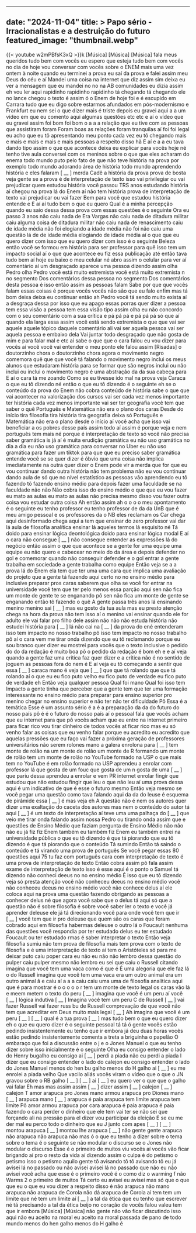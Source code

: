 
---
date: "2024-11-04"
title: > 
    Papo sério - Irracionalistas e a destruição do futuro
featured_image: "thumbnail.webp"
---
{{< youtube w2mPBfsK3xQ >}}k
[Música]
[Música]
[Música]
fala meus queridos tudo bem com vocês eu
espero que esteja tudo bem com vocês no
dia de hoje vou conversar com vocês
sobre o ENEM mais uma
vez ontem à noite quando eu terminei a
prova eu saí da prova e falei assim meu
Deus do céu e aí Mandei uma coisa na
internet que diz assim sim deixa eu ver
a mensagem que eu mandei no no na AB
comunidades eu dizia assim
eh vou ler aqui rapidinho rapidinho
rapidinho tá chegando tá chegando ele no
lance chegou o texto é assim ó o Enem de
hoje foi e é escupido em Carrara tudo
que eu digo sobre estarmos afundados em
pós-modernismo e Frankfurt eu nem sei o
que dizer mais é triste depois eu gravei
aqui a a um vídeo em que eu comento aqui
algumas questões etc etc e aí o vídeo
que eu gravei assim foi bom foi bom o a
a a relação que eu tive com as pessoas
que assistiram foram Foram boas as
relações foram tranquilas
aí foi foi legal eu acho que eu tô
apresentando meu ponto cada vez eu tô
chegando mais e mais e mais e mais e
mais pessoas a respeito disso
hã E aí e a a eu tava dando tipo assim o
que que acontece deixa eu explicar para
vocês hoje né tenho tive aula conversei
com os meninos sobre o que que eles
acharam do enema todo mundo puto pelo
fato de que não teve história na prova
por
exemplo todo mundo adorando área de
história todo mundo aprendendo história
e eles falaram [ __ ] merda Cadê a
história da prova prova de
bosta veja
gente se
a prova é de interpretação de texto isso
vai privilegiar ou vai prejudicar quem
estudou história você passou TRS anos
estudando história aí chegou na prova lá
do Enem aí não tem história prova de
interpretação de texto vai
prejudicar ou vai fazer Bem para você
que estudou
história entende e E aí aí tudo bem o
que eu quero Qual é a minha percepção
quando eu saio dessa dessa prova com
essas questões é o seguinte Ora eu passo
3 anos não caiu nada de Era Vargas não
caiu nada de ditadura militar caiu
alguma coisa de ditadura militar não
caiu nada de renascimento caiu de idade
média não foi elogiando a idade média
não foi não caiu uma questão lá de de
idade média elogiando de idade média
aí o que que eu quero dizer com isso que
eu quero dizer com isso é o seguinte
Beleza então você se formou em história
para ser professor
para
quê isso tem um impacto
social aí o que que acontece eu fiz essa
publicação até então tava tudo bem aí
hoje eu baixo o meu celular né abro
assim o celular para ver aí comentário
aí um desgraçado
aparece uma
pessoa dizendo assim olha Pedro olha
Pedro você está muito extremista você
está muito
extremista n no segmento Dos comentários
dessa pessoa no segmento Dos
comentários desta
pessoa é
isso então assim as pessoas falam Sabe
por que que vocês falam essas coisas é
porque vocês vocês não são que eu falo
enfim mas tá bom deixa deixa eu
continuar então ah Pedro você tá sendo
muito exista aí a desgraça dessa por
isso que eu apago essas porras quer
dizer a pessoa tem essa visão a pessoa
tem essa visão tipo assim olha eu não
concordo com o seu comentário com a sua
crítica e pá pá pá e pá pá pá só que aí
quando ela larga essa assim você está
sendo extremista o que que vai ser
aquele aquele tópico daquele comentário
ali vai ser aquela pessoa vai ser aquela
pessoa e embaixo dela Vai juntar todo
desgraçado que não gosta de mim e para
falar mal e etc aí sabe o que que o cara
falou eu vou dizer para vocês aí você
você vai entender o meu ponto ele falou
assim
[Risadas]
o doutorzinho
chora o doutorzinho chora agora o
movimento negro
comemora quê que que você tá falando o
movimento negro inclui os meus alunos
que estudaram
história para se formar que são negros
inclui ou não inclui ou inclui o
movimento negro é uma abstração da da
sua cabeça para E aí o cara tá me zoando
Como se eu tivesse ido mal na prova veja
Caraca o que eu tô dizendo né então o
que eu tô dizendo é o seguinte eh se o
conteúdo da prova do Enem não cobra
conteúdo de história sabe o que que vai
acontecer na valorização dos cursos vai
ser cada vez menos importante ter
história cada vez menos importante vai
ser ter geografia você tem que saber o
quê Português e
Matemática não era o plano dos caras
Desde do início tira filosofia tira
história tira geografia deixa só
Português e Matemática não era o plano
desde o início aí você acha que isso vai
beneficiar a os pobres desse
país assim todo aí assim é porque veja e
nem português tem mais né porque é
interpretação de texto só você não
precisa saber gramática is já aí é muita
erudição gramática eu não uso gramática
no dia a dia eu não uso gramática para
conversar no Uber eu não uso gramática
para fazer um tiktok para que que eu
preciso saber gramática entende você se
se quer dizer é óbvio que uma coisa não
implica imediatamente na outra quer
dizer o Enem pode vir a merda que for
que eu vou continuar dando outra
história não tem problema não eu vou
continuar dando aula de só que no nível
estatístico as pessoas vão aprendendo eu
tô fazendo tô fazendo ensino médio para
depois fazer uma faculdade se na
faculdade não não Não cobra isso do
ensino médio o que que eu vou fazer eu
mato as aulas eu mato as aulas não
precisa mesmo
disso vou fazer outra coisa vou estudar
outra coisa
Ah então assim ah o o o o meu
apontamento é o
seguinte eu tenho professor eu tenho
professor de da da UnB que é meu amigo
pessoal e os professores da o NB eles
reclamam os Car chega aqui desinformado
chega aqui a tem que ensinar do
zero professor vai dar lá aula de
filosofia analítica ensinar lá aqueles
termos lá esquisito né Tá doido para
ensinar lógica deontológica doido para
ensinar lógica modal E aí o cara não
consegue [ __ ] não consegue entender as
expressões lá do negócio então assim o
que que acontece se a gente for uma
equipe uma equipe eu não quero
e cabecear no meio do da área e depois
defender no gol e comemorar quando não
conseguir defender e o gol entrar a
gente trabalha em sociedade a gente
trabalha como equipe Então veja se a a
prova lá do Enem ela tem que ter uma uma
cara que implica uma avaliação do
projeto que a gente tá fazendo aqui
certo no no ensino médio para inclusive
preparar pros caras saberem que olha se
você for entrar na universidade você tem
que ter pelo menos essa parção aqui sen
não fica um monte de gente te se
enganando
pô sen não fica um monte de gente se
enganando então tô fazendo o quê A gente
passa três anos lá ensinando menino
menino sai [ __ ] mas eu gosto da tua
aula mas eu presto atenção chega na hora
da prova não tem isso aí o menino vai
ensinar quando ele for adulto ele vai
falar pro filho dele assim não não não
estuda história não estudei história
para [ __ ] lá não cai na [ __ ] da prova
do ené entenderam isso tem impacto no
nosso trabalho pô
isso tem impacto no nosso trabalho
pô aí o cara vem me tirar onda dizendo
que eu tô reclamando porque eu sou
branco quer dizer eu mostrei para vocês
que o texto inclusive o pedido do do da
redação é muito boa pô o pedido da
redação é
bom
eh e e aí veja quando a gente faz uma
crítica faz quer dizer e a crítica não é
no sentido de joguem as pessoas fora do
nem é E aí veja eu tô começando a sentir
que essa [ __ ] caraca mano é veja que
[ __ ] que que tá rolando que que tá
rolando aí o que eu eu fico puto velho
eu fico puto de verdade eu fico puto de
verdade eh Então veja qualquer
pessoa Qual foi mano
Qual foi isso tem Impacto a gente tinha
que perceber que a gente tem que ter uma
formação interessante no ensino médio
para preparar para ensino superior pro
menino chegar no ensino superior e não
ter não ter dificuldade
Pô Essa é a temática Esse é um assunto
sério é a é a preparação da da do futuro
do nosso país
pô é é o futuro do nosso país aí o
pessoal fala que vocês acham que eu
internet para que pô vocês acham que eu
entro na internet primeiro para ficar
rico vou tirar dinheiro de todos vocês
at ficar rico mas eu só venho falar as
coisas que eu venho falar porque eu
acredito eu acredito que aquelas
pressões que eu faço vai fazer a próxima
geração de professores universitários
não serem rolones mano a galera enrolona
para
[ __ ] tem monte de rolão na um monte de
rolão um monte de R formando um monte de
rolão tem um monte de rolão no YouTube
formado na USP o que mais tem no YouTube
é em rolão formado na USP aprendeu a
enrolar com professor lá que gosta de um
fouc que gosta de um n gosta de uma [ __ ]
que pariu dessa aprendeu a enrolar e vem
PR internet enrolar fingir que estudou
que não estudou fingir que leu o que não
leu aí uma prova dessa aqui é um
indicativo de que é esse o futuro
mesmo Então veja mesmo se você pegar uma
questão como tava falando aqui da da do
leuse é esquema de pirâmide essa [ __ ] é
mas veja eh A questão não é nem os
autores quer dizer uma exaltação do
caceta dos autores mas nem o conteúdo do
autor tá aqui [ __ ] é um texto de
interpretação aí teve uma uma palhaça do
[ __ ] que veio me tirar onda falando
assim nossa Pedro ou tirando onda assim
que e questões de Ensino Médio que
faziam pergunta de Ensino Médio não
não não eu já fiz fiz Enem também eu
também fiz Enem eu também entrei na
universidade pública o que eu tô dizendo
é que tá piorando que eu tô dizendo é
que tá piorando que o conteúdo Tá
sumindo Então tá saindo o conteúdo e tá
virando uma prova de português Se você
pegar essas 80 questões aqui 75 tu faz
com português cara com interpretação de
texto é uma prova de interpretação de
texto Então cobra assim pô fala assim
exame de interpretação de texto
isso é esse aqui é o ponto o Samuel tá
dizendo não conheci deeus no no ensino
médio É isso que eu tô dizendo veja só
presta atenção você não conheceu deeus
no ensino
médio você não conheceu deeus no ensino
médio você não conhece delus aí ele
coloca aqui na prova uma questão fazendo
obrigando as pessoas a conhecer delus né
que agora você sabe que o delus tá aqui
só que a questão não é sobre filosofia é
sobre você saber ler o texto e você já
aprender deleuse ele já tá direcionando
você para onde você tem que ir [ __ ]
você tem que ir pro deleuse que quem são
os caras que foram cobrado aqui em
filosofia habermas
deleuse o outro lá o Foucault nenhuma
das questões você respondia por ter
estudado delus eu ter estudado Foucault
ou ter estudado rmas é saber interpretar
o texto Então veja filosofia sumiu não
tem prova de filosofia mais tem prova
com o texto de filosofia e é uma
interpretação de texto aí tem o
Aristóteles só para me deixar puto caiu
poper cara eu não eu não não lembro
dessa questão do pulper caiu pulper
mesmo não lembro eu sei que caiu o
Russell citando imagina que você tem uma
vaca como é que é É uma alegoria que ele
faz lá o do
Russell imagina que você tem uma vaca
era um outro animal era um outro animal
ã e caiu aí a a
a
caiu caiu uma
uma de filosofia analítica aqui que é
para
mostrar é o
o o o o r tem um monte de texto legal os
caras vão lá e meem metem o texto do
peru [ __ ] imagina que você é um peru aí
você [ __ ] lógica indutiva [ __ ]
Imagina você tem um peru C de Russell
[ __ ] vai fazer Russell vai fazer russ
bu de Russell comprovação de que você
não tem que acreditar em Deus muito mais
legal [ __ ] Ah imagina que você é um
peru [ __ ] [ __ ] qual é a tua prova
[ __ ] mas tudo bem o que eu quero dizer
eh o que eu quero dizer é o
seguinte pessoal tá tá ó gente vocês
estão pedindo insistentemente eu tenho
que ir embora já deu duas horas vocês
estão pedindo insistentemente comenta a
treta a briguinha o papelão O embaraço
que foi a discussão entre o j e o Jones
Manuel o que eu tenho dizer sobre isso
inicialmente é o seguinte Olha eu
consigo entender o lado do Henry bugalho
eu consigo ai [ __ ] perdi a piada
não eu perdi a piada I dizer que eu
consigo entender o lado do calejon eu
consigo entender o lado do Jones Manuel
menos do hen bu galho menos do H galho
ai [ __ ] eu me enrolei a piada velho
Que
vacilo aliás vocês viram o vídeo que o
que o JN gravou sobre o RB
galho
[ __ ]
[ __ ] ai [ __ ] eu quero ver o que
que o galho vai falar
Eh mas mas assim assim [ __ ] dizer assim
[ __ ] calejon [ __ ] calejon T amor
arapuca pro Jones mano armou arapuca pro
Diones mano [ __ ] arapuca mano [ __ ]
arapuca é paia arapuca tem
limite arapuca tem limite Pô amor armou
arapuca por cara arapuca é paia arapuca
é paia fazendo o cara perder o dinheiro
que ele tem vai ter se não sei que
forçando ali na pressão para el dizer
vou participar da eleição E se eu me der
mal eu perco todo o dinheiro que eu J
junto com apes
[ __ ]
[ __ ] montou arapuca [ __ ] montou lhe
arapuca [ __ ] não gente gente arapuca
não arapuca não arapuca não mas ó o que
eu tenho a dizer sobre o tema sobre o
tema é o seguinte se não modular o
discurso se o Jones não modular o
discurso Esse é o primeiro de muitos viu
vocês aí vocês vão ficar brigando aí pro
o resto da vida aí dizendo assim o culpa
é do petismo o petismo isso o petismo
aquilo
gente tô avisando tô tô avisando tô eu
já avisei lá no passado ou não
avisei avisei lá no passado que não eu
não avisei você acha que esse é o
primeiro você é o como diz o warming f
não Warms 2 o primeiro de muitos Tá
certo eu avisei eu avisei mas só que o
que que eu o que eu vou dizer a respeito
disso é não arapuca não mano arapuca não
arapuca de Corola não dá arapuca de
Corola aí tem tem um limite que né tem
um limite aí [ __ ] a tal da ética que eu
tenho que escrever né tá precisando a
tal da ética beijo no coração de vocês
falou valeu tem que ir embora
[Música]
[Música]
não gente não vão ficar discutindo isso
aqui não eu aceito na moral eu aceito na
moral passada de pano de todo mundo
menos do hen galho menos do H galho
é